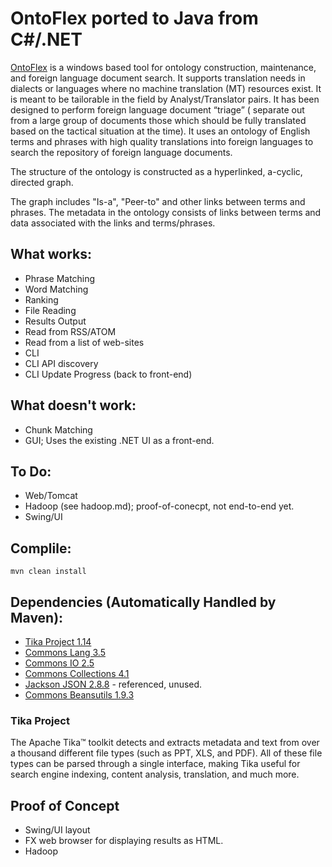 # OntoFlex ported to Java from C#/.NET

[OntoFlex](http://artistech.com/ontoflex.html) is a windows based tool for ontology construction, maintenance, and foreign language document search.  It supports translation needs in dialects or languages where no machine translation (MT) resources exist.  It is meant to be tailorable in the field by Analyst/Translator pairs.   It has been designed to perform foreign language document “triage” ( separate out from a large group of documents those which should be fully translated based on the tactical situation at the time).  It uses an ontology of English terms and phrases with high quality translations into foreign languages to search the repository of foreign language documents.

The structure of the ontology is constructed as a hyperlinked, a-cyclic, directed graph.

The graph includes "Is-a", "Peer-to" and other links between terms and phrases.  The metadata in the ontology consists of links between terms and data associated with the links and terms/phrases.

## What works:
- Phrase Matching
- Word Matching
- Ranking
- File Reading
- Results Output
- Read from RSS/ATOM
- Read from a list of web-sites
- CLI
- CLI API discovery
- CLI Update Progress (back to front-end)

## What doesn't work:
- Chunk Matching
- GUI; Uses the existing .NET UI as a front-end.

## To Do:
- Web/Tomcat
- Hadoop (see hadoop.md); proof-of-conecpt, not end-to-end yet.
- Swing/UI

## Complile:  
`mvn clean install`

## Dependencies (Automatically Handled by Maven):
- [Tika Project 1.14](https://tika.apache.org/)
- [Commons Lang 3.5](https://commons.apache.org/proper/commons-lang/)
- [Commons IO 2.5](https://commons.apache.org/proper/commons-io/)
- [Commons Collections 4.1](https://commons.apache.org/proper/commons-collections/)
- [Jackson JSON 2.8.8](https://github.com/FasterXML/jackson) - referenced, unused.
- [Commons Beansutils 1.9.3](https://commons.apache.org/proper/commons-beansutils/)

### Tika Project
The Apache Tika™ toolkit detects and extracts metadata and text from over a thousand different file types (such as PPT, XLS, and PDF). All of these file types can be parsed through a single interface, making Tika useful for search engine indexing, content analysis, translation, and much more.

## Proof of Concept
- Swing/UI layout
- FX web browser for displaying results as HTML.
- Hadoop